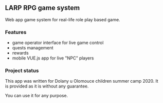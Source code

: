 ## LARP RPG game system

Web app game system for real-life role play based game.

### Features
- game operator interface for live game control
- quests management
- rewards
- mobile VUE.js app for live "NPC" players

### Project status
This app was written for Dolany u Olomouce children summer camp 2020.
It is provided as it is without any guarantee.

You can use it for any purpose.
